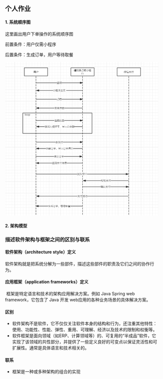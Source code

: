 ## 个人作业

#### 1. 系统顺序图

这里画出用户下单操作的系统顺序图

前置条件：用户仅需小程序

后置条件：生成订单，用户等待取餐

![系统顺序图-冯佳纯](https://github.com/2018SystemAnalysis/Wechat-Odering-System/blob/master/assets/images/fjc_system_order.png)





#### 2. 架构模型 

### 描述软件架构与框架之间的区别与联系

#### 软件架构（architecture style）定义

​	软件架构就是把系统分解为一些部件，描述这些部件的职责及它们之间的协作行为。

#### 应用框架（application frameworks）定义

​	框架是特定语言和技术的架构应用解决方案。例如 Java Spring web framework，它包含了 Java 开发 web应用的各种业务场景的具体解决方案。

#### 区别

- 软件架构不是软件，它不仅仅关注软件本身的结构和行为，还注重其他特性：使用、功能性、性能、弹性、重用、可理解、经济以及技术的限制和权衡等。
- 软件框架是面向领域（如ERP、计算领域等）的、可复用的“半成品”软件，它实现了该领域的共性部分，并提供了一些定义良好的可变点以保证灵活性和可扩展性。通常是具体语言和技术相关的。

#### 联系

- 框架是一种或多种架构的组合的实现



